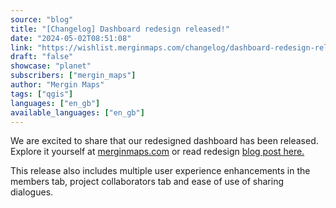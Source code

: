 ```yaml
---
source: "blog"
title: "[Changelog] Dashboard redesign released!"
date: "2024-05-02T08:51:08"
link: "https://wishlist.merginmaps.com/changelog/dashboard-redesign-released?utm_source=qgis"
draft: "false"
showcase: "planet"
subscribers: ["mergin_maps"]
author: "Mergin Maps"
tags: ["qgis"]
languages: ["en_gb"]
available_languages: ["en_gb"]
---
```


<p>We are excited to share that our redesigned dashboard has been released. Explore it yourself at <a href="http://merginmaps.com" rel="noopener noreferrer nofollow" target="_blank">merginmaps.com</a> or read redesign <a href="https://merginmaps.com/blog/mergin-maps-app-is-getting-a-fresh-new-look" rel="noopener noreferrer nofollow" target="_blank">blog post here.</a></p><p></p><p>This release also includes multiple user experience enhancements in the members tab, project collaborators tab and ease of use of sharing dialogues.</p>
